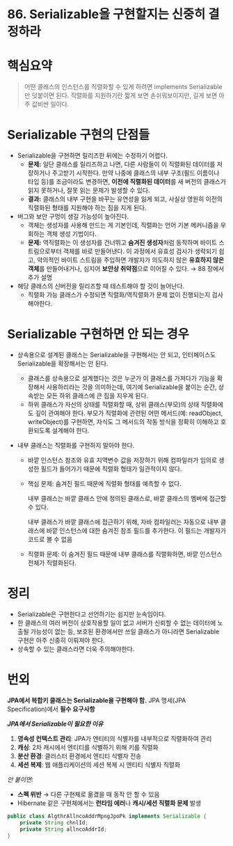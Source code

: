 # 86. Serializable을 구현할지는 신중히 결정하라
# 핵심요약

> 어떤 클래스의 인스턴스를 직렬화할 수 있게 하려면 implements Serializable만 덧붙이면 된다.
직렬화를 지원하기란 짧게 보면 손쉬워보이지만, 길게 보면 아주 값비싼 일이다.
>

# Serializable 구현의 단점들

- Serializable을 구현하면 릴리즈한 뒤에는 수정하기 어렵다.
    - **문제:**  일단 클래스를 릴리즈하고 나면, 다른 사람들이 이 직렬화된 데이터를 저장하거나 주고받기 시작한다. 만약 나중에 클래스의 내부 구조(필드 이름이나 타입 등)를 조금이라도 변경하면, **이전에 직렬화된 데이터**를 새 버전의 클래스가 읽지 못하거나, 잘못 읽는 문제가 발생할 수 있다.
    - **결과:** 클래스의 내부 구현을 바꾸는 유연성을 잃게 되고, 사실상 영원히 이전의 직렬화된 형태를 지원해야 하는 짐을 지게 된다.
- 버그와 보안 구멍이 생길 가능성이 높아진다.
    - 객체는 생성자를 사용해 만드는 게 기본인데, 직렬화는 언어 기본 메커니즘을 우회하는 객체 생성 기법이다.
    - **문제:** 역직렬화는 이 생성자를 건너뛰고 **숨겨진 생성자**처럼 동작하며 바이트 스트림으로부터 객체를 바로 만들어낸다. 이 과정에서 유효성 검사가 생략되기 쉽고, 악의적인 바이트 스트림을 주입하면 개발자가 의도하지 않은 **유효하지 않은 객체**를 만들어내거나, 심지어 **보안상 취약점**으로 이어질 수 있다. → 88 장에서 추가 설명
- 해당 클래스의 신버전을 릴리즈할 때 테스트해야 할 것이 늘어난다.
    - 직렬화 가능 클래스가 수정되면 직렬화/역직렬화가 문제 없이 진행되는지 검사해야한다.

# Serializable 구현하면 안 되는 경우

- 상속용으로 설계된 클래스는 Serializable을 구현해서는 안 되고, 인터페이스도 Serializable을 확장해서는 안 된다.
    - 클래스를 상속용으로 설계했다는 것은 누군가 이 클래스를 가져다가 기능을 확장해서 사용하리라는 것을 의미하는데, 여기에 Serializable을 붙이는 순간, 상속받는 모든 하위 클래스에 큰 짐을 지우게 된다.
    - 하위 클래스가 자신의 상태를 직렬화할 때, 상위 클래스(부모)의 상태 직렬화에도 깊이 관여해야 한다. 부모가 직렬화에 관련된 어떤 메서드(예: readObject, writeObject)를 구현하면, 자식도 그 메서드의 작동 방식을 정확히 이해하고 호환되도록 설계해야 한다.

- 내부 클래스는 직렬화를 구현하지 말아야 한다.
    - 바깥 인스턴스 참조와 유효 지역변수 값을 저장하기 위해 컴파일러가 임의로 생성한 필드가 들어가기 때문에 직렬화 형태가 일관적이지 않다.
    - 핵심 문제: 숨겨진 필드 때문에 직렬화 형태를 예측할 수 없다.

      내부 클래스는 바깥 클래스 안에 정의된 클래스로, 바깥 클래스의 멤버에 접근할 수 있다.

      내부 클래스가 바깥 클래스에 접근하기 위해, 자바 컴파일러는 자동으로 내부 클래스에 바깥 인스턴스에 대한 숨겨진 참조 필드를 추가한다. 이 필드는 개발자가 코드로 볼 수 없음

    - 직렬화 문제: 이 숨겨진 필드 때문에 내부 클래스를 직렬화하면, 바깥 인스턴스 전체가 직렬화된다.

# 정리

- Serializable은 구현한다고 선언하기는 쉽지만 눈속임이다.
- 한 클래스의 여러 버전이 상호작용할 일이 없고 서버가 신뢰할 수 없는 데이터에 노출될 가능성이 없는 등, 보호된 환경에서만 쓰일 클래스가 아니라면 Serializable 구현은 아주 신중히 이뤄져야 한다.
- 상속할 수 있는 클래스라면 더욱 주의해야한다.

# 번외

**JPA에서 복합키 클래스는 Serializable을 구현해야 함.** JPA 명세(JPA Specification)에서 **필수 요구사항**

***JPA에서 Serializable이 필요한 이유***

1. **영속성 컨텍스트 관리**: JPA가 엔티티의 식별자를 내부적으로 직렬화하여 관리
2. **캐싱**: 2차 캐시에서 엔티티를 식별하기 위해 키를 직렬화
3. **분산 환경**: 클러스터 환경에서 엔티티 식별자 전송
4. **세션 복제**: 웹 애플리케이션의 세션 복제 시 엔티티 식별자 직렬화

*안 붙이면:*

- **스펙 위반** → 다른 구현체로 옮겼을 때 동작 안 할 수 있음
- Hibernate 같은 구현체에서는 **런타임 에러**나 **캐시/세션 직렬화 문제** 발생

```java
public class AlgthrAllncoAddrMpngJpoPk implements Serializable {
    private String chnlId;
    private String allncoAddrId;
}
```